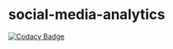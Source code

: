 # social-media-analytics
[![Codacy Badge](https://api.codacy.com/project/badge/Grade/bc5e5177655e4ba18d83301cfbedbaca)](https://www.codacy.com/app/mehmet/social-media-analytics?utm_source=github.com&utm_medium=referral&utm_content=mkorkmaz/social-media-analytics&utm_campaign=badger)